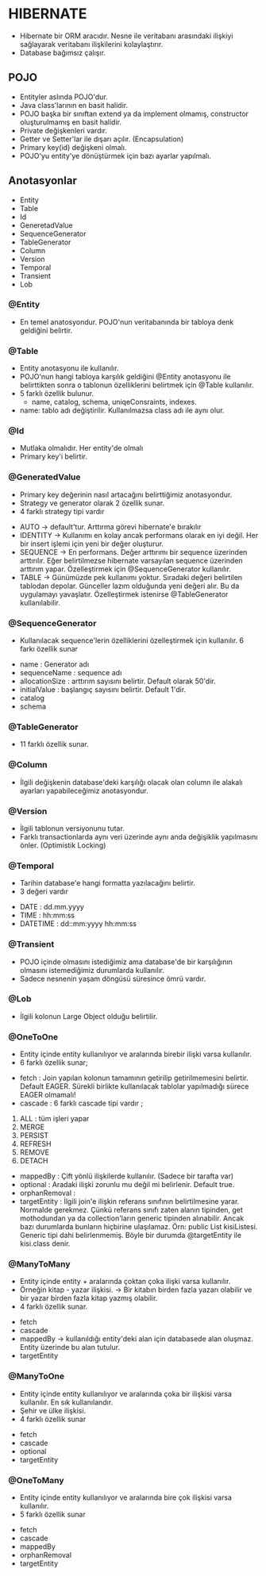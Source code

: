 # HIBERNATE
* Hibernate bir ORM aracıdır. Nesne ile veritabanı arasındaki ilişkiyi sağlayarak veritabanı ilişkilerini kolaylaştırır. 
* Database bağımsız çalışır.

## POJO
* Entityler aslında POJO'dur. 
* Java class'larının en basit halidir.
* POJO başka bir sınıftan extend ya da implement olmamış, constructor oluşturulmamış en basit halidir.
* Private değişkenleri vardır.
* Getter ve Setter'lar ile dışarı açılır. (Encapsulation)
* Primary key(id) değişkeni olmalı.
* POJO'yu entity'ye dönüştürmek için bazı ayarlar yapılmalı.

## Anotasyonlar
* Entity
* Table
* Id
* GeneretadValue
* SequenceGenerator
* TableGenerator
* Column
* Version
* Temporal
* Transient
* Lob 

### @Entity
* En temel anatosyondur. POJO'nun veritabanında bir tabloya denk geldiğini belirtir.

### @Table
* Entity anotasyonu ile kullanılır.
* POJO'nun hangi tabloya karşılık geldiğini @Entity anotasyonu ile belirttikten sonra o tablonun özelliklerini 
belirtmek için @Table kullanılır.
* 5 farklı özellik bulunur.
  - name, catalog, schema, uniqeConsraints, indexes.
* name: tablo adı değiştirilir. Kullanılmazsa class adı ile aynı olur.

### @Id
* Mutlaka olmalıdır. Her entity'de olmalı
* Primary key'i belirtir.

### @GeneratedValue
* Primary key değerinin nasıl artacağını belirttiğimiz anotasyondur.
* Strategy ve generator olarak 2 özellik sunar.
* 4 farklı strategy tipi vardır
- AUTO -> default'tur. Arttırma görevi hibernate'e bırakılır
- IDENTITY -> Kullanımı en kolay ancak performans olarak en iyi değil. Her bir insert işlemi için yeni bir değer 
oluşturur.
- SEQUENCE -> En performans. Değer arttırımı bir sequence üzerinden arttırılır. Eğer belirtilmezse hibernate varsayılan 
sequence üzerinden arttırım yapar. Özelleştirmek için @SequenceGenerator kullanılır.
- TABLE -> Günümüzde pek kullanımı yoktur. Sıradaki değeri belirtilen tablodan depolar. Günceller lazım olduğunda yeni 
değeri alır. Bu da uygulamayı yavaşlatır. Özelleştirmek istenirse @TableGenerator kullanılabilir.

### @SequenceGenerator
* Kullanılacak sequence'lerin özelliklerini özelleştirmek için kullanılır. 6 farkı özellik sunar
- name : Generator adı
- sequenceName : sequence adı
- allocationSize : arttırım sayısını belirtir. Default olarak 50'dir.
- initialValue : başlangıç sayısını belirtir. Default 1'dir.
- catalog
- schema

### @TableGenerator
* 11 farklı özellik sunar.

### @Column
* İlgili değişkenin database'deki karşılığı olacak olan column ile alakalı ayarları yapabileceğimiz anotasyondur.

### @Version
* İlgili tablonun versiyonunu tutar.
* Farklı transactionlarda aynı veri üzerinde aynı anda değişiklik yapılmasını önler. (Optimistik Locking)

### @Temporal
* Tarihin database'e hangi formatta yazılacağını belirtir.
* 3 değeri vardır
- DATE : dd.mm.yyyy
- TIME : hh:mm:ss
- DATETIME : dd::mm:yyyy hh:mm:ss

### @Transient
* POJO içinde olmasını istediğimiz ama database'de bir karşılığının olmasını istemediğimiz durumlarda kullanılır.
* Sadece nesnenin yaşam döngüsü süresince ömrü vardır.

### @Lob
* İlgili kolonun Large Object olduğu belirtilir.

### @OneToOne
* Entity içinde entity kullanılıyor ve aralarında birebir ilişki varsa kullanılır.
* 6 farklı özellik sunar;
- fetch : Join yapılan kolonun tamamının getirilip getirilmemesini belirtir. Default EAGER. Sürekli birlikte 
kullanılacak tablolar yapılmadığı sürece EAGER olmamalı!
- cascade : 6 farklı  cascade tipi vardır ; 
1. ALL : tüm işleri yapar
2. MERGE
3. PERSIST
4. REFRESH
5. REMOVE
6. DETACH
- mappedBy : Çift yönlü ilişkilerde kullanılır. (Sadece bir tarafta var)
- optional : Aradaki ilişki zorunlu mu değil mi belirlenir. Default true.
- orphanRemoval :
- targetEntity : İlgili join'e ilişkin referans sınıfının belirtilmesine yarar. Normalde gerekmez. Çünkü referans sınıfı 
zaten alanın tipinden, get mothodundan ya da collection'ların generic tipinden alınabilir. Ancak bazı durumlarda 
bunların hiçbirine ulaşılamaz. Örn: public List kisiListesi. Generic tipi dahi belirlenmemiş. Böyle bir durumda 
@targetEntity ile kisi.class denir. 

### @ManyToMany
* Entity içinde entity + aralarında çoktan çoka ilişki varsa kullanılır.
* Örneğin kitap - yazar ilişkisi. -> Bir kitabın birden fazla yazarı olabilir ve bir yazar birden fazla kitap yazmış 
olabilir.
* 4 farklı özellik sunar.
- fetch
- cascade
- mappedBy -> kullanıldığı entity'deki alan için databasede alan oluşmaz. Entity üzerinde bu alan tutulur.
- targetEntity

### @ManyToOne
* Entity içinde entity kullanılıyor ve aralarında çoka bir ilişkisi varsa kullanılır. En sık kullanılandır.
* Şehir ve ülke ilişkisi.
* 4 farklı özellik sunar
- fetch
- cascade
- optional
- targetEntity

### @OneToMany
* Entity içinde entity kullanılıyor ve aralarında bire çok ilişkisi varsa kullanılır.
* 5 farklı özellik sunar
- fetch
- cascade
- mappedBy
- orphanRemoval
- targetEntity
